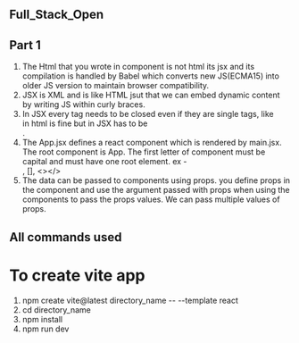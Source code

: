 ## Full_Stack_Open

## Part 1
1) The Html that you wrote in component is not html its jsx and its compilation is handled by Babel which converts new JS(ECMA15) into older JS version to maintain browser compatibility.
2) JSX is XML and is like HTML jsut that we can embed dynamic content by writing JS within curly braces.
3) In JSX every tag needs to be closed even if they are single tags, like <br> in html is fine but in JSX has to be <br/>.
4) The App.jsx defines a react component which is rendered by main.jsx. The root component is App. The first letter of component must be capital and must have one root element. ex - <div></div>, [], <></>
5) The data can be passed to components using props. you define props in the component and use the argument passed with props when using the components to pass the props values. We can pass multiple values of props.

## All commands used

# To create vite app
1) npm create vite@latest directory_name -- --template react
2) cd directory_name
3) npm install
4) npm run dev
